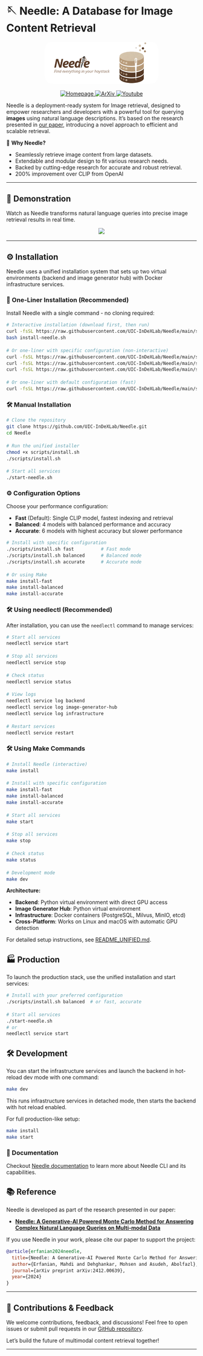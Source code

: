 # 🪡 Needle: A Database for Image Content Retrieval

<p align="center">
  <img src="docs/src/media/needle-banner-transparent.png" width="300" style="border-radius: 20px;" alt="Needle Banner"/>
</p>

<p align="center">
  <a href="https://uic-indexlab.github.io/Needle/overview.html">
    <img src="https://img.shields.io/badge/doc-Homepage-blue" alt="Homepage">
  </a>
  <a href="https://arxiv.org/abs/2412.00639">
    <img src="https://img.shields.io/badge/arXiv-Link-orange" alt="ArXiv">
  </a>
  <a href="https://www.youtube.com/watch?v=n-SXX_ry9-0&t=122s">
    <img src="https://img.shields.io/badge/demo-Youtube-purple" alt="Youtube">
  </a>
</p>


Needle is a deployment-ready system for Image retrieval, designed to empower researchers and developers with a powerful tool for querying **images** using natural language descriptions. It’s based on the research presented in [our paper](https://arxiv.org/abs/2412.00639), introducing a novel approach to efficient and scalable retrieval.

🚀 **Why Needle?**
- Seamlessly retrieve image content from large datasets.
- Extendable and modular design to fit various research needs.
- Backed by cutting-edge research for accurate and robust retrieval.
- 200% improvement over CLIP from OpenAI 

---

## 🎥 Demonstration

Watch as Needle transforms natural language queries into precise image retrieval results in real time.

<p align="center">
    <img src="media/needle_demo.gif"/>
</p>

---

## ⚙️ Installation

Needle uses a unified installation system that sets up two virtual environments (backend and image generator hub) with Docker infrastructure services.

### 🚀 One-Liner Installation (Recommended)

Install Needle with a single command - no cloning required:

```bash
# Interactive installation (download first, then run)
curl -fsSL https://raw.githubusercontent.com/UIC-InDeXLab/Needle/main/scripts/install-oneliner.sh -o install-needle.sh
bash install-needle.sh

# Or one-liner with specific configuration (non-interactive)
curl -fsSL https://raw.githubusercontent.com/UIC-InDeXLab/Needle/main/scripts/install-oneliner.sh | bash -s fast
curl -fsSL https://raw.githubusercontent.com/UIC-InDeXLab/Needle/main/scripts/install-oneliner.sh | bash -s balanced
curl -fsSL https://raw.githubusercontent.com/UIC-InDeXLab/Needle/main/scripts/install-oneliner.sh | bash -s accurate

# Or one-liner with default configuration (fast)
curl -fsSL https://raw.githubusercontent.com/UIC-InDeXLab/Needle/main/scripts/install-oneliner.sh | bash
```

### 🛠️ Manual Installation

```bash
# Clone the repository
git clone https://github.com/UIC-InDeXLab/Needle.git
cd Needle

# Run the unified installer
chmod +x scripts/install.sh
./scripts/install.sh

# Start all services
./start-needle.sh
```

### ⚙️ Configuration Options

Choose your performance configuration:

- **Fast** (Default): Single CLIP model, fastest indexing and retrieval
- **Balanced**: 4 models with balanced performance and accuracy  
- **Accurate**: 6 models with highest accuracy but slower performance

```bash
# Install with specific configuration
./scripts/install.sh fast          # Fast mode
./scripts/install.sh balanced      # Balanced mode  
./scripts/install.sh accurate      # Accurate mode

# Or using Make
make install-fast
make install-balanced
make install-accurate
```

### 🛠️ Using needlectl (Recommended)

After installation, you can use the `needlectl` command to manage services:

```bash
# Start all services
needlectl service start

# Stop all services
needlectl service stop

# Check status
needlectl service status

# View logs
needlectl service log backend
needlectl service log image-generator-hub
needlectl service log infrastructure

# Restart services
needlectl service restart
```

### 🛠️ Using Make Commands

```bash
# Install Needle (interactive)
make install

# Install with specific configuration
make install-fast
make install-balanced
make install-accurate

# Start all services
make start

# Stop all services
make stop

# Check status
make status

# Development mode
make dev
```

**Architecture:**
- **Backend**: Python virtual environment with direct GPU access
- **Image Generator Hub**: Python virtual environment
- **Infrastructure**: Docker containers (PostgreSQL, Milvus, MinIO, etcd)
- **Cross-Platform**: Works on Linux and macOS with automatic GPU detection

For detailed setup instructions, see [README_UNIFIED.md](README_UNIFIED.md).

## 🏭 Production

To launch the production stack, use the unified installation and start services:
```bash
# Install with your preferred configuration
./scripts/install.sh balanced  # or fast, accurate

# Start all services
./start-needle.sh
# or
needlectl service start
```

## 🛠️ Development
You can start the infrastructure services and launch the backend in hot-reload dev mode with one command:

```bash
make dev
```

This runs infrastructure services in detached mode, then starts the backend with hot reload enabled.

For full production-like setup:

```bash
make install
make start
```

### 📄 Documentation 

Checkout [Needle documentation](https://www.cs.uic.edu/~indexlab/Needle/) to learn more about Needle CLI and its capabilities.


## 📚 Reference

Needle is developed as part of the research presented in our paper:
- [**Needle: A Generative-AI Powered Monte Carlo Method for Answering Complex Natural Language Queries on Multi-modal Data**](https://arxiv.org/abs/2412.00639)

If you use Needle in your work, please cite our paper to support the project:

```bibtex  
@article{erfanian2024needle,
  title={Needle: A Generative-AI Powered Monte Carlo Method for Answering Complex Natural Language Queries on Multi-modal Data},
  author={Erfanian, Mahdi and Dehghankar, Mohsen and Asudeh, Abolfazl},
  journal={arXiv preprint arXiv:2412.00639},
  year={2024}
}
```  

---  

## 🌟 Contributions & Feedback

We welcome contributions, feedback, and discussions! Feel free to open issues or submit pull requests in our [GitHub repository](https://github.com/UIC-InDeXLab/Needle).

Let’s build the future of multimodal content retrieval together!

---
